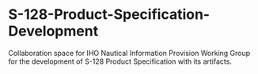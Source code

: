 # S-128-Product-Specification-Development
Collaboration space for IHO Nautical Information Provision Working Group for the development of S-128 Product Specification with its artifacts.  
